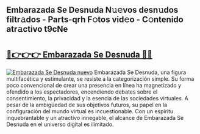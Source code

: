 ## Embarazada Se Desnuda N𝚞𝚎vos desn𝚞dos filtr𝚊dos - Parts-qrh F𝚘tos vid𝚎o - C𝚘ntenido atr𝚊ctivo t9cNe

# <h2><a href="http://mb7o1n.tromn.icu/?c=Embarazada+Se+Desnuda">🔗👉👉👉 Embarazada Se Desnuda 🔗🔗</a></h2>

[![Embarazada Se Desnuda nuevo](https://i.imgur.com/pEAQMta.gif)](http://mb7o1n.tromn.icu/?c=Embarazada+Se+Desnuda)
Embarazada Se Desnuda, una figura multifacética y estimulante, se resiste a la categorización simple. Su forma poco convencional de crear una presencia en línea ha magnetizado y ofendido a los espectadores, encendiendo debates sobre el consentimiento, la privacidad y la esencia de las sociedades virtuales. A pesar de la ambigüedad de sus objetivos futuros, su papel en la configuración del mundo virtual es incuestionable. Con un espíritu inquebrantable y un atractivo innegable, el alcance de Embarazada Se Desnuda en el universo digital es ilimitado.
